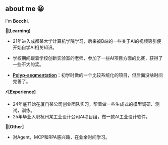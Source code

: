 ## about me 😀

I'm **Bocchi**.

**🏃[Learning]**

- 21年进入成都某大学计算机学院学习，后来被B站的一些关于AI的视频吸引便开始自学AI相关知识。
- 学校期间跟着学校创新实验室的老师，参加了一些AI项目方面的比赛，获得了一些不大的奖。

- **[Polyp-segmentation](https://github.com/Bocchi-NotLikeCodeVersion/Polyp-segmentation)**：初学时做的一个比较系统化的项目，但后面没啥时间完善了。

**⚡[Experience]**

- 24年底开始在厦门某公司创业团队实习，帮着做一些生成式的模型调研、测试，训练。
- 25年毕业入职杭州某工业设计公司AI项目组，做一款AI工业设计软件。

**🥋[Other]**

- 对Agent，MCP和RPA感兴趣，在业余时间学习。

